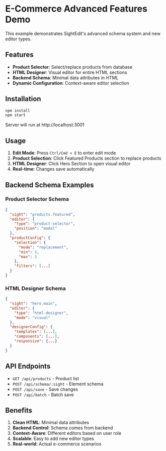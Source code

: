 # E-Commerce Advanced Features Demo

This example demonstrates SightEdit's advanced schema system and new editor types.

## Features

- **Product Selector**: Select/replace products from database
- **HTML Designer**: Visual editor for entire HTML sections
- **Backend Schema**: Minimal data attributes in HTML
- **Dynamic Configuration**: Context-aware editor selection

## Installation

```bash
npm install
npm start
```

Server will run at http://localhost:3001

## Usage

1. **Edit Mode**: Press `Ctrl/Cmd + E` to enter edit mode
2. **Product Selection**: Click Featured Products section to replace products
3. **HTML Designer**: Click Hero Section to open visual editor
4. **Real-time**: Changes save automatically

## Backend Schema Examples

### Product Selector Schema
```json
{
  "sight": "products.featured",
  "editor": {
    "type": "product-selector",
    "position": "modal"
  },
  "productConfig": {
    "selection": {
      "mode": "replacement",
      "min": 3,
      "max": 3
    },
    "filters": [...]
  }
}
```

### HTML Designer Schema
```json
{
  "sight": "hero.main", 
  "editor": {
    "type": "html-designer",
    "mode": "visual"
  },
  "designerConfig": {
    "templates": [...],
    "components": [...],
    "responsive": {...}
  }
}
```

## API Endpoints

- `GET /api/products` - Product list
- `POST /api/schema/:sight` - Element schema
- `POST /api/save` - Save changes
- `POST /api/batch` - Batch save

## Benefits

1. **Clean HTML**: Minimal data attributes
2. **Backend Control**: Schema comes from backend
3. **Context-Aware**: Different editors based on user role
4. **Scalable**: Easy to add new editor types
5. **Real-world**: Actual e-commerce scenarios